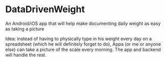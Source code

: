 # DataDrivenWeight
An Android/iOS app that will help make documenting daily weight as easy as taking a picture

Idea: instead of having to physically type in his weight every day on a spreadsheet (which he will definitely forget to do), Appa (or me or anyone else) can take a picture of the scale every morning. The app and backend will handle the rest.
